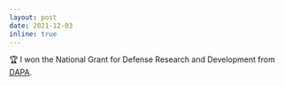 ```yaml
---
layout: post
date: 2021-12-03
inline: true
---
```


:trophy: I won the National Grant for Defense Research and Development from [DAPA](https://www.dapa.go.kr/dapa_en/main.do).
